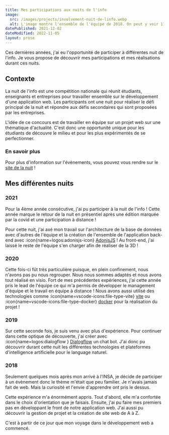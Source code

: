 ```yaml
---
title: Mes participations aux nuits de l'info
image:
  src: /images/projects/involvement-nuit-de-linfo.webp
  alt: L'image montre l'ensemble de l'équipe de 2018. On peut y voir 11 personnes donc 1 se faisant porter par 6 autres. Chaque personne porte un tee-shirt avec le logo de la nuit de l'info.
datePublished: 2021-12-02
dateModified: 2022-11-05
layout: prose
---
```


Ces dernières années, j'ai eu l'opportunité de participer à différentes nuit de l'info. Je vous propose de découvrir mes participations et mes réalisations durant ces nuits.

<!-- more -->

## Contexte

La nuit de l'info est une compétition nationale qui réunit étudiants, enseignants et entreprises pour travailler ensemble sur le développement d'une application web. Les participants ont une nuit pour réaliser le défi principal de la nuit et répondre aux défis secondaires qui sont proposées par les entreprises.

L'idée de ce concours est de travailler en équipe sur un projet web sur une thématique d'actualité. C'est donc une opportunité unique pour les étudiants de découvre le milieu et pour les plus expérimentés de se perfectionner.

### En savoir plus

Pour plus d'information sur l'évènements, vous pouvez vous rendre sur le [site de la nuit](https://www.nuitdelinfo.com/) !

## Mes différentes nuits

### 2021

Pour la 4ème année consécutive, j'ai pu participer à la nuit de l'info ! Cette année marque le retour de la nuit en présentiel après une édition marquée par la covid et une participation à distance !

Pour cette nuit, j'ai axé mon travail sur l'architecture de la base de données avec d'autres de l'équipe et la création de l'ensemble de l'application back-end avec :icon{name=logos:adonisjs-icon} [AdonisJS](https://adonisjs.com) ! Au front-end, j'ai laissé le reste de l'équipe s'en charger afin de réaliser de la 3D !

### 2020

Cette fois-ci fût très particulière puisque, en plein confinement, nous n'avons pas pu nous regrouper. Nous nous sommes adaptés et nous avons tout réalisé en visio. Fort de mes précédentes expériences, j'ai cette année pris le lead de l'équipe ce qui m'a permis de développer le management d'équipe et le travail en équipe à distance ! Nous avons aussi utilisé des technologies comme :icon{name=vscode-icons:file-type-vite} [vite](https://vitejs.dev/) ou :icon{name=vscode-icons:file-type-docker} [docker](https://www.docker.com/) pour la réalisation du projet !

### 2019

Sur cette seconde fois, je suis venu avec plus d'expérience. Pour continuer dans cette optique de découverte, j'ai créer avec :icon{name=logos:dialogflow } [Dialogflow](https://dialogflow.cloud.google.com/) un chat bot. J'ai donc pu découvrir durant cette nuit les différentes technologies et plateformes d'intelligence artificielle pour le language naturel.

### 2018

Seulement quelques mois après mon arrivé à l'INSA, je décide de participer à un évènement donc le thème m'était que peu familier. Je n'avais jamais fait de web. Mais la curiosité et l'envie d'apprendre ont pris le dessus.

Cette expérience m'a énormément appris. Tout d'abord, elle m'a confortée dans le choix d'orientation que je faisais. Ensuite, j'ai pu faire mes premiers pas en développant le front de notre application web. J'ai aussi pu découvrir la gestion de projet et la création de site web de A à Z.

C'est à partir de ce jour que mon voyage dans le développement web a commencé.